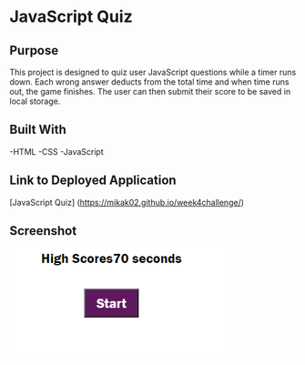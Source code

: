 # JavaScript Quiz

## Purpose
This project is designed to quiz user JavaScript questions while a timer runs down. Each wrong answer deducts from the total time and when time runs out, the game finishes. The user can then submit their score to be saved in local storage. 

## Built With
-HTML
-CSS
-JavaScript

## Link to Deployed Application
[JavaScript Quiz] (https://mikak02.github.io/week4challenge/)

## Screenshot
![Screenshot of website](assets/Screenshot%202022-03-06%20195008.png)

